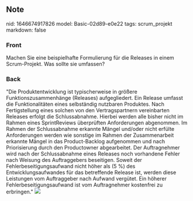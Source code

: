 ## Note
nid: 1646674917826
model: Basic-02d89-e0e22
tags: scrum_projekt
markdown: false

### Front
Machen Sie eine beispielhafte Formulierung für die Releases in einem Scrum-Projekt. Was sollte sie umfassen?

### Back
"Die Produktentwicklung ist typischerweise in größere
Funktionszusammenhänge (Releases) aufgegliedert. Ein Release
umfasst die Funktionalitäten eines selbständig nutzbaren Produktes.
Nach Fertigstellung eines solchen von den Vertragspartnern
vereinbarten Releases erfolgt die Schlussabnahme. Hierbei werden
alle bisher nicht im Rahmen eines SprintReviews überprüften
Anforderungen abgenommen. Im Rahmen der Schlussabnahme erkannte
Mängel und/oder nicht erfülte Anforderungen werden wie sonstige im
Rahmen der Zusammenarbeit erkannte Mängel in das Product-Backlog
aufgenommen und nach Priorisierung durch den Productowner
abgearbeitet. Der Auftragnehmer wird nach der Schlussabnahme eines
Releases noch vorhandene Fehler nach Weisung des Auftraggebers
beseitigen. Soweit der Fehlerbeseitigungsaufwand nicht höher als
\(5 \%\) des Entwicklungsaufwandes für das betreffende Release ist,
werden diese Leistungen vom Auftraggeber nach Aufwand vergütet. Ein
höherer Fehlerbeseitigungsaufwand ist vom Auftragnehmer kostenfrei
zu erbringen." <img src= 
"paste-548c518b1e75a1ac4ea03c42da3729f0619aaa92.jpg">
